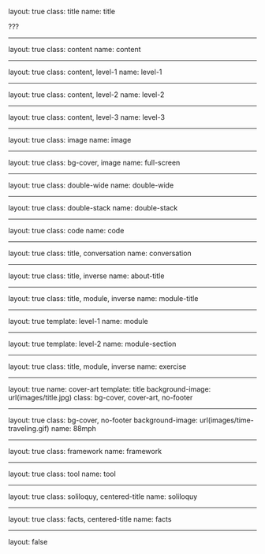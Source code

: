 layout: true
class: title
name: title

???

---

layout: true
class: content
name: content

---
layout: true
class: content, level-1
name: level-1

---
layout: true
class: content, level-2
name: level-2

---
layout: true
class: content, level-3
name: level-3

---

layout: true
class: image
name: image

---

layout: true
class: bg-cover, image
name: full-screen

---
layout: true
class: double-wide
name: double-wide

---
layout: true
class: double-stack
name: double-stack

---

layout: true
class: code
name: code

---
layout: true
class: title, conversation
name: conversation

---
layout: true
class: title, inverse
name: about-title

---
layout: true
class: title, module, inverse
name: module-title

---
layout: true
template: level-1
name: module

---
layout: true
template: level-2
name: module-section

---
layout: true
class: title, module, inverse
name: exercise

---
layout: true
name: cover-art
template: title
background-image: url(images/title.jpg)
class: bg-cover, cover-art, no-footer

---

layout: true
class: bg-cover, no-footer
background-image: url(images/time-traveling.gif)
name: 88mph

---

layout: true
class: framework
name: framework

---

layout: true
class: tool
name: tool

---
layout: true
class: soliloquy, centered-title
name: soliloquy

---
layout: true
class: facts, centered-title
name: facts

---
layout: false